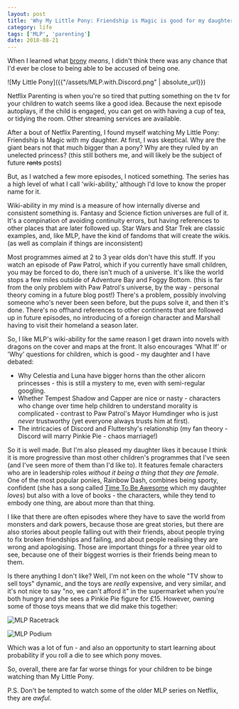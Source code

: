 ```yaml
---
layout: post
title: 'Why My Little Pony: Friendship is Magic is good for my daughter and me'
category: life
tags: ['MLP', 'parenting']
date: 2018-08-21
---
```


When I learned what [brony](https://en.wikipedia.org/wiki/My_Little_Pony:_Friendship_Is_Magic_fandom) _means_, I didn't think there was any chance that I'd ever be close to being able to be accused of being one.

![My Little Pony]({{"/assets/MLP.with.Discord.png" | absolute_url}})

Netflix Parenting is when you're so tired that putting something on the tv for your children to watch seems like a good idea. Because the next episode autoplays, if the child is engaged, you can get on with having a cup of tea, or tidying the room. Other streaming services are available.

After a bout of Netflix Parenting, I found myself watching My Little Pony: Friendship is Magic with my daughter. At first, I was skeptical. Why are the giant bears not that much bigger than a pony? Why are they ruled by an unelected princess? (this still bothers me, and will likely be the subject of future ~~rants~~ posts)

But, as I watched a few more episodes, I noticed something. The series has a high level of what I call 'wiki-ability,' although I'd love to know the proper name for it.

Wiki-ability in my mind is a measure of how internally diverse and consistent something is. Fantasy and Science fiction universes are full of it. It's a compination of avoiding continuity errors, but having references to other places that are later followed up. Star Wars and Star Trek are classic examples, and, like MLP, have the kind of fandoms that will create the wikis. (as well as complain if things are inconsistent)

Most programmes aimed at 2 to 3 year olds don't have this stuff. If you watch an episode of Paw Patrol, which if you currently have small children, you may be forced to do, there isn't much of a universe. It's like the world stops a few miles outside of Adventure Bay and Foggy Bottom. (this is far from the only problem with Paw Patrol's universe, by the way - personal theory coming in a future blog post!) There's a problem, possibly involving someone who's never been seen before, but the pups solve it, and then it's done. There's no offhand references to other continents that are followed up in future episodes, no introducing of a foreign character and Marshall having to visit their homeland a season later.

So, I like MLP's wiki-ability for the same reason I get drawn into novels with dragons on the cover and maps at the front. It also encourages 'What If' or 'Why' questions for children, which is good - my daughter and I have debated:

* Why Celestia and Luna have bigger horns than the other alicorn princesses - this is still a mystery to me, even with semi-regular googling.
* Whether Tempest Shadow and Capper are nice or nasty - characters who change over time help children to understand morality is complicated - contrast to Paw Patrol's Mayor Humdinger who is just _never_ trustworthy (yet everyone always trusts him at first).
* The intricacies of Discord and Fluttershy's relationship (my fan theory - Discord will marry Pinkie Pie - chaos marriage!)

So it is well made. But I'm also pleased my daughter likes it because I think it is more progressive than most other children's programmes that I've seen (and I've seen more of them than I'd like to). It features female characters who are in leadership roles _without it being a thing that they are female_. One of the most popular ponies, Rainbow Dash, combines being sporty, confident (she has a song called [Time To Be Awesome](https://www.youtube.com/watch?v=wjsv-6wfqyg) which my daughter _loves_) but also with a love of books - the characters, while they tend to embody one thing, are about more than that thing.

I like that there are often episodes where they have to save the world from monsters and dark powers, because those are great stories, but there are also stories about people falling out with their friends, about people trying to fix broken friendships and failing, and about people realising they are wrong and apologising. Those are important things for a three year old to see, because one of their biggest worries is their friends being mean to them.

Is there anything I don't like? Well, I'm not keen on the whole "TV show to sell toys" dynamic, and the toys are _really_ expensive, and very similar, and it's not nice to say "no, we can't afford it" in the supermarket when you're both hungry and she sees a Pinkie Pie figure for £15. However, owning some of those toys means that we did make this together:

![MLP Racetrack]({{"/assets/MLP.racetrack.jpeg"|absolute_url}})

![MLP Podium]({{"/assets/mlp.podium.jpeg"|absolute_url}})

Which was a lot of fun - and also an opportunity to start learning about probability if you roll a die to see which pony moves.

So, overall, there are far far worse things for your children to be binge watching than My Little Pony. 

P.S. Don't be tempted to watch some of the older MLP series on Netflix, they are _awful_.
